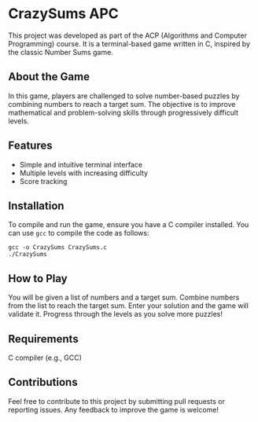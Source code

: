 # CrazySums APC

This project was developed as part of the ACP (Algorithms and Computer Programming) course. It is a terminal-based game written in C, inspired by the classic Number Sums game.

## About the Game
In this game, players are challenged to solve number-based puzzles by combining numbers to reach a target sum. The objective is to improve mathematical and problem-solving skills through progressively difficult levels.

## Features
- Simple and intuitive terminal interface
- Multiple levels with increasing difficulty
- Score tracking

## Installation
To compile and run the game, ensure you have a C compiler installed. You can use `gcc` to compile the code as follows:
```
gcc -o CrazySums CrazySums.c
./CrazySums
```
## How to Play
You will be given a list of numbers and a target sum.
Combine numbers from the list to reach the target sum.
Enter your solution and the game will validate it.
Progress through the levels as you solve more puzzles!

## Requirements
C compiler (e.g., GCC)

## Contributions
Feel free to contribute to this project by submitting pull requests or reporting issues. Any feedback to improve the game is welcome!

